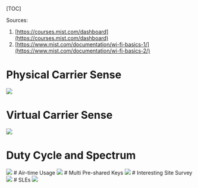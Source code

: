 [TOC]

Sources:

1. [https://courses.mist.com/dashboard](https://courses.mist.com/dashboard)
1. [https://www.mist.com/documentation/wi-fi-basics-1/](https://www.mist.com/documentation/wi-fi-basics-2/)


# Physical Carrier Sense

<img src="../../../../statics/notes/docs/industrial/networking/wireless/img/" />

# Virtual Carrier Sense

<img src="../../../../statics/notes/docs/industrial/networking/wireless/img/Screenshot from 2021-02-03 19-23-38.png" />


# Duty Cycle and Spectrum
<img src="../../../../statics/notes/docs/industrial/networking/wireless/img/" />
# Air-time Usage
<img src="../../../../statics/notes/docs/industrial/networking/wireless/img/" />
# Multi Pre-shared Keys
<img src="../../../../statics/notes/docs/industrial/networking/wireless/img/" />
# Interesting Site Survey
<img src="../../../../statics/notes/docs/industrial/networking/wireless/img/" />
# SLEs
<img src="../../../../statics/notes/docs/industrial/networking/wireless/img/" />
